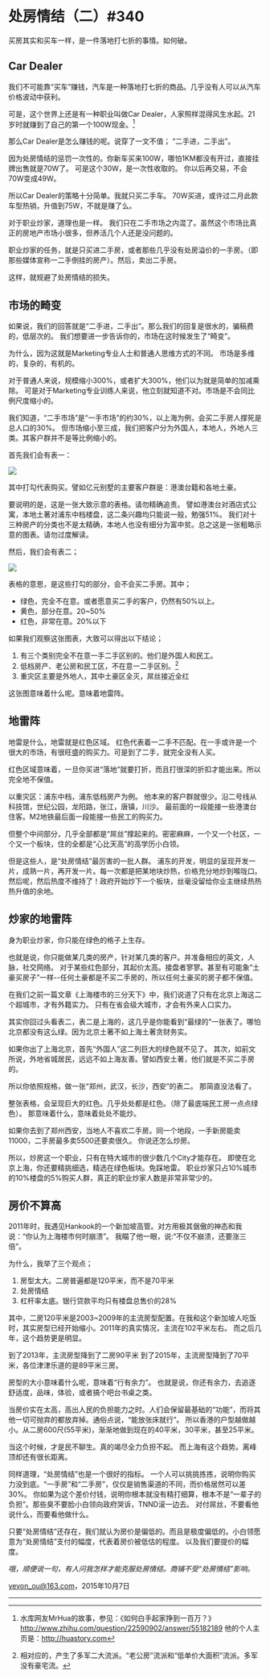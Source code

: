 # 处房情结（二）#340

买房其实和买车一样，是一件落地打七折的事情。如何破。

## Car Dealer

我们不可能靠“买车”赚钱，汽车是一种落地打七折的商品。几乎没有人可以从汽车价格波动中获利。

可是，这个世界上还是有一种职业叫做Car Dealer，人家照样混得风生水起。21岁时就赚到了自己的第一个100W现金。[^1]

那么Car Dealer是怎么赚钱的呢。说穿了一文不值；
“二手进，二手出”。

因为处房情结的惩罚一次性的。你新车买来100W，哪怕1KM都没有开过，直接挂牌出售就是70W了。
可是这个30W，是一次性收取的。
你以后再交易，不会70W变成49W。

所以Car Dealer的策略十分简单。我就只买二手车。
70W买进，或许过二月此款车型热销，升值到75W，不就是赚了么。

对于职业炒家，道理也是一样。
我们只在二手市场之内混了。虽然这个市场比真正的房地产市场小很多，但养活几个人还是没问题的。

职业炒家的任务，就是只买进二手房，或者那些几乎没有处房溢价的一手房。（即那些媒体宣称一二手倒挂的房产）。然后，卖出二手房。

这样，就规避了处房情结的损失。

## 市场的畸变

如果说，我们的回答就是“二手进，二手出”。那么我们的回复是很水的，骗稿费的，低层次的。
我们想要进一步告诉你的，市场在这时候发生了“畸变”。

为什么，因为这就是Marketing专业人士和普通人思维方式的不同。
市场是多维的，复杂的，有机的。

对于普通人来说，规模缩小300%，或者扩大300%，他们以为就是简单的加减乘除。
可是对于Marketing专业训练人来说，他立刻就知道不对。市场是不会同比例尺度缩小的。

我们知道，“二手市场”是“一手市场”的约30%，以上海为例，会买二手房人撑死是总人口的30%。
但市场缩小至三成，我们把客户分为外国人，本地人，外地人三类。其客户群并不是等比例缩小的。

首先我们会有表一：

![](http://read.html5.qq.com/image?src=forum&q=5&r=0&;imgflag=7&imageUrl=http://mmbiz.qpic.cn/mmbiz/Ok4hZ0tV6r6fWPHFKkBvzRcBS9LkSicLsu6zlnopRurFPfarGYtkVDXRzegjnznw9u8BNPwBcibQ3elA2w1MwdnA/640?wx_fmt=png&tp=webp&wxfrom=5&wx_lazy=1)

其中打勾代表购买。譬如亿元别墅的主要客户群是：港澳台籍和各地土豪。

要说明的是，这是一张大致示意的表格。请勿精确追责。
譬如港澳台对酒店式公寓，本地土著对浦东中档楼盘，这二条兴趣均只能说一般，勉强51%。
我们对十三种房产的分类也不是太精确，本地人也没有细分为富中贫。总之这是一张粗略示意的图表。请勿过度解读。

然后，我们会有表二；

![](http://read.html5.qq.com/image?src=forum&q=5&r=0&;imgflag=7&imageUrl=http://mmbiz.qpic.cn/mmbiz/Ok4hZ0tV6r6fWPHFKkBvzRcBS9LkSicLsvgTCic6pgXwfuthwo7HEvYFbvTlkZ80I1X5AhlNaMcPQmibLiafdyeyCQ/640?wx_fmt=png&tp=webp&wxfrom=5&wx_lazy=1)

表格的意思，是这些打勾的部分，会不会买二手房。其中；

* 绿色，完全不在意。或者愿意买二手的客户，仍然有50%以上。
* 黄色，部分在意。20~50%
* 红色，非常在意。20%以下

如果我们观察这张图表，大致可以得出以下结论；

1. 有三个类别完全不在意一手二手区别的。他们是外国人和民工。
2. 低档房产、老公房和民工区，不在意一二手区别。[^2]
3. 重灾区主要是外地人，其中土豪区全灭，屌丝接近全红

这张图意味着什么呢。意味着地雷阵。

## 地雷阵

地雷是什么，地雷就是红色区域。
红色代表着一二手不匹配。在一手或许是一个很大的市场，有很旺盛的购买力。可是到了二手，就完全没有人买。

红色区域意味着，一旦你买进“落地”就要打折，而且打很深的折扣才能出来。所以完全地不保值。

以重灾区：浦东中档，浦东低档房产为例。
他本来的客户群就很少。沿二号线从科技馆，世纪公园，龙阳路，张江，唐镇，川沙。
最前面的一段能接一些港澳台住客。M2地铁最后面一段能接一些民工的购买力。

但整个中间部分，几乎全部都是“屌丝”撑起来的。密密麻麻，一个又一个社区，一个又一个板块，住的全都是“心比天高”的高学历小白领。

但是这些人，是“处房情结”最厉害的一批人群。
浦东的开发，明显的呈现开发一片，成熟一片，再开发一片。每一次都是把某地块炒热，价格充分地炒到喉咙口。
然后呢，然后热度不维持了！政府开始炒下一个板块，丝毫没留给你业主继续热热热升值的余地。

## 炒家的地雷阵

身为职业炒家，你只能在绿色的格子上生存。

也就是说，你只能做某几类的房产，针对某几类的客户。并准备相应的英文，人脉，社交网络。
对于某些红色部分，其起价太高。接盘者寥寥。甚至有可能象“土豪买房子”一样--任何土豪都是不买二手房的，所以任何土豪买的房子都不保值。

在我们之前一篇文章《上海楼市的三分天下》中，我们说道了只有在北京上海这二个超城市，才有外籍实力。
只有在省会级大城市，才会有外来人口实力。

其实你回过头看表二，表二是上海的，这几乎是你能看到“最绿的”一张表了。哪怕北京都没有这么绿。因为北京土著不如上海土著贪财务实。

如果你出了上海北京，首先“外国人”这二列巨大的绿色就不见了。
其次，如前文所说，外地省城居民，远远不如上海友善。譬如西安土著，他们就是不买二手房的。

所以你依照规格，做一张“郑州，武汉，长沙，西安”的表二。
那简直没法看了。

整张表格，会呈现巨大的红色。几乎处处都是红色。（除了最底端民工房一点点绿色）。
那意味着什么，意味着处处不能炒。

如果你去到了郑州西安，当地人不喜欢二手房。同一个地段，一手新房能卖11000，二手房最多卖5500还要卖很久。
你说还怎么炒房。

所以，炒房这一个职业，只有在特大城市的很少数几个City才能存在。
即使在北京上海，你还要精挑细选，精选在绿色板块。免踩地雷。
职业炒家只占10%城市的10%楼盘的5%购买人群，真正的职业炒家人数是非常非常少的。

## 房价不算高

2011年时，我遇见Hankook的一个新加坡高管。对方用极其倨傲的神态和我说：“你认为上海楼市何时崩溃”。
我瞄了他一眼，说:“不仅不崩溃，还要涨三倍”。

为什么，我举了三个观点；

1. 房型太大。二房普遍都是120平米，而不是70平米
2. 处房情结
3. 杠杆率太底。银行贷款平均只有楼盘总售价的28%

其中，二房120平米是2003~2009年的主流房型配置。在我和这个新加坡人吃饭时，其实房型已经开始缩小。2011年的真实情况，主流在102平米左右。
而之后几年，这个趋势更是明显。

到了2013年，主流房型降到了二房90平米
到了2015年，主流房型降到了70平米，各位津津乐道的是89平米三房。

房型的大小意味着什么呢，意味着“行有余力”。
也就是说，你还有余力，去追逐舒适度，品味，体验，或者搞个吧台书桌之类。

当房价实在太高，高出人民的负担能力之时。人们会保留最基础的“功能”，而将其他一切可抛弃的都放弃掉。通俗点说，“能放张床就行”。
所以香港的户型越做越小。从二房600尺(55平米)，渐渐地做到现在的40平米，30平米，甚至25平米。

当这个时候，才是民不聊生。真的竭尽全力负担不起。
而上海有这个趋势。离峰顶却还有很长距离。

同样道理，“处房情结”也是一个很好的指标。
一个人可以挑挑拣拣，说明你购买力没到底。“一手房”和“二手房”，仅仅是销售渠道的不同，而价格居然可以差30%。
你如果为这个差价付钱，说明你根本就没有精打细算，根本不是“一辈子的负担”。那些臭不要脸小白领向政府哭诉，TNND滚一边去。
对付屌丝，不要看他说什么，而要看他做什么。

只要“处房情结”还存在，我们就认为房价是偏低的。而且是极度偏低的。小白领愿意为“处房情结”支付的幅度，代表着房价被低估的程度。
以及我们要提价的幅度。

*哦，顺便说一句，有人问我怎样才能克服处房情结。商铺不受“处房情结”影响。*

[yevon_ou@163.com](mailto:yevon_ou@163.com)，2015年10月7日

---

[^1]: 水库网友MrHua的故事，参见：《如何白手起家挣到一百万？》http://www.zhihu.com/question/22590902/answer/55182189 他的个人主页是：http://huastory.com
[^2]: 相对应的，产生了多军二大流派。“老公房”流派和“低单价大面积”流派。多军没有豪宅流。

